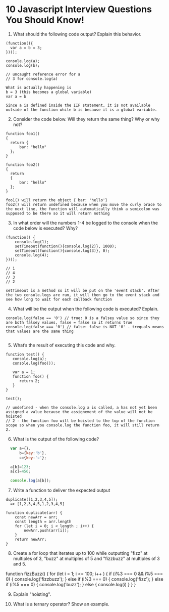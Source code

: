 # 10 Javascript Interview Questions You Should Know!


1) What should the following code output? Explain this behavior.

```
(function(){
  var a = b = 3;
})();

console.log(a);
console.log(b);

// uncaught reference error for a
// 3 for console.log(a)

What is actually happening is 
b = 3 (this becomes a global variable)
var a = b

Since a is defined inside the IIF statement, it is not available outside of the function while b is because it is a global variable.
```

2) Consider the code below. Will they return the same thing? Why or why not?

```
function foo1()
{
  return {
      bar: "hello"
  };
}

function foo2()
{
  return
  {
      bar: "hello"
  };
}

foo1() will return the object { bar: 'hello'}
foo2() will return undefined because when you move the curly brace to the next line, the function will automatically think a semicolon was supposed to be there so it will return nothing
```

3) In what order will the numbers 1-4 be logged to the console when the code below is executed? Why?
```
(function() {
    console.log(1);
    setTimeout(function(){console.log(2)}, 1000);
    setTimeout(function(){console.log(3)}, 0);
    console.log(4);
})();

// 1
// 4
// 3
// 2

setTimeout is a method so it will be put on the 'event stack'. After the two console.logs are run, it will then go to the event stack and see how long to wait for each callback function
```

4) What will be the output when the following code is executed? Explain.
```
console.log(false == '0') // true: 0 is a falsey value so since they are both falsey values, false = false so it returns true
console.log(false === '0') // false: false is NOT '0' - trequals means that values are the same thing


```

5) What’s the result of executing this code and why.
```
function test() {
   console.log(a);
   console.log(foo());

   var a = 1;
   function foo() {
      return 2;
   }
}

test();

// undefined - when the console.log a is called, a has not yet been assigned a value because the assignement of the value will not be hoisted
// 2 - the function foo will be hoisted to the top of the function scope so when you console.log the function foo, it will still return 2. 
```

6) What is the output of the following code?
```javascript
  var a={},
      b={key:'b'},
      c={key:'c'};

  a[b]=123;
  a[c]=456;

  console.log(a[b]);
```


7) Write a function to deliver the expected output
```
duplicate([1,2,3,4,5]);
  => [1,2,3,4,5,1,2,3,4,5]

function duplicate(arr) {
    const newArr = arr;
    const length = arr.length
    for (let i = 0; i < length ; i++) {
        newArr.push(arr[i]);
    }
    return newArr;
}
```

8) Create a for loop that iterates up to 100 while outputting "fizz" at multiples of 3, "buzz" at multiples of 5 and "fizzbuzz" at multiples of 3 and 5.

function fizzBuzz() {
    for (let i = 1; i <= 100; i++ ) {
        if (i%3 === 0 && i%5 === 0) {
            console.log('fizzbuzz');
        } else if (i%3 === 0) {
            console.log('fizz');
        } else if (i%5 === 0) {
            console.log('buzz');
        } else {
            console.log(i)
        }
    }
}

9) Explain "hoisting".

10) What is a ternary operator? Show an example.
